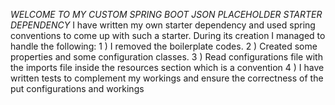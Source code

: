 *WELCOME TO MY CUSTOM SPRING BOOT JSON PLACEHOLDER STARTER DEPENDENCY*
I have written my own starter dependency and used spring conventions to come up with such a starter.
During its creation I managed to handle the following:
 1 ) I removed the boilerplate codes.
 2 ) Created some properties and some configuration classes.
 3 ) Read configurations file with the imports file inside the resources section which is a convention
 4 ) I have written tests to complement my workings and ensure the correctness of the put configurations and workings
